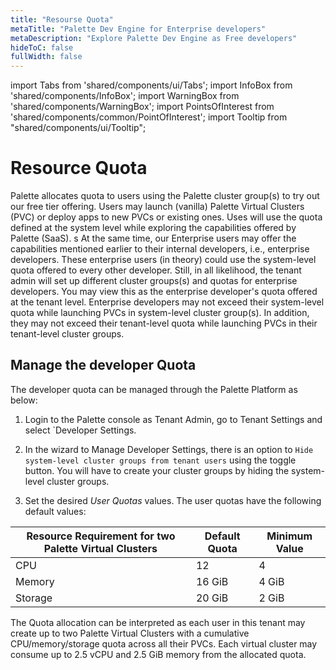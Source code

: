 ```yaml
---
title: "Resourse Quota"
metaTitle: "Palette Dev Engine for Enterprise developers"
metaDescription: "Explore Palette Dev Engine as Free developers"
hideToC: false
fullWidth: false
---
```


import Tabs from 'shared/components/ui/Tabs';
import InfoBox from 'shared/components/InfoBox';
import WarningBox from 'shared/components/WarningBox';
import PointsOfInterest from 'shared/components/common/PointOfInterest';
import Tooltip from "shared/components/ui/Tooltip";



# Resource Quota

Palette allocates quota to users using the Palette cluster group(s) to try out our free tier offering. Users may launch (vanilla) Palette Virtual Clusters (PVC) or deploy apps to new PVCs or existing ones. Uses will use the quota defined at the system level while exploring the capabilities offered by Palette (SaaS). 
s
At the same time, our Enterprise users may offer the capabilities mentioned earlier to their internal developers, i.e., enterprise developers. These enterprise users (in theory) could use the system-level quota offered to every other developer. Still, in all likelihood, the tenant admin will set up different cluster groups(s) and quotas for enterprise developers. You may view this as the enterprise developer's quota offered at the tenant level.
Enterprise developers may not exceed their system-level quota while launching PVCs in system-level cluster group(s). In addition, they may not exceed their tenant-level quota while launching PVCs in their tenant-level cluster groups.

## Manage the developer Quota

The developer quota can be managed through the Palette Platform as below:

1. Login to the Palette console as Tenant Admin, go to Tenant Settings and select `Developer Settings.


2. In the wizard to Manage Developer Settings, there is an option to `Hide system-level cluster groups from tenant users` using the toggle button. You will have to create your cluster groups by hiding the system-level cluster groups.


3. Set the desired *User Quotas* values.  The user quotas have the following default values:

|**Resource Requirement for two Palette Virtual Clusters**|**Default Quota**|**Minimum Value**|
|--------|-------------|-------------|
|CPU|12|4|
|Memory| 16 GiB|4 GiB|
|Storage| 20 GiB|2 GiB|

<InfoBox>
The Quota allocation can be interpreted as each user in this tenant may create up to two Palette Virtual Clusters with a cumulative CPU/memory/storage quota across all their PVCs. Each virtual cluster may consume up to 2.5 vCPU and 2.5 GiB memory from the allocated quota.
</InfoBox>

<br />

